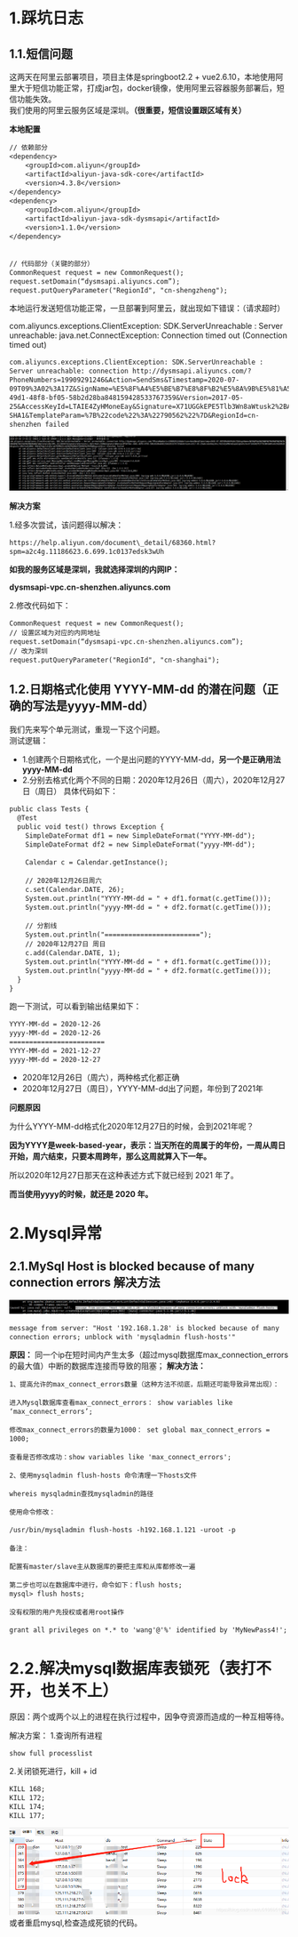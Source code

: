 # 1.踩坑日志

## 1.1.短信问题

这两天在阿里云部署项目，项目主体是springboot2.2 + vue2.6.10，本地使用阿里大于短信功能正常，打成jar包，docker镜像，使用阿里云容器服务部署后，短信功能失效。  
我们使用的阿里云服务区域是深圳。**（很重要，短信设置跟区域有关）**

**本地配置**

```
// 依赖部分
<dependency>
    <groupId>com.aliyun</groupId>
    <artifactId>aliyun-java-sdk-core</artifactId>
    <version>4.3.8</version>
</dependency>
<dependency>
    <groupId>com.aliyun</groupId>
    <artifactId>aliyun-java-sdk-dysmsapi</artifactId>
    <version>1.1.0</version>
</dependency>


// 代码部分（关键的部分）
CommonRequest request = new CommonRequest();
request.setDomain(“dysmsapi.aliyuncs.com”);
request.putQueryParameter("RegionId", "cn-shengzheng");
```

本地运行发送短信功能正常，一旦部署到阿里云，就出现如下错误：（请求超时）

com.aliyuncs.exceptions.ClientException: SDK.ServerUnreachable : Server unreachable: java.net.ConnectException: Connection timed out \(Connection timed out\)

```
com.aliyuncs.exceptions.ClientException: SDK.ServerUnreachable : Server unreachable: connection http://dysmsapi.aliyuncs.com/?PhoneNumbers=19909291246&Action=SendSms&Timestamp=2020-07-09T09%3A02%3A17Z&SignName=%E5%8F%A4%E5%BE%B7%E8%8F%B2%E5%8A%9B%E5%81%A5%E8%BA%AB&TemplateCode=SMS_161380087&SignatureVersion=1.0&Format=JSON&SignatureNonce=df5d70ec-49d1-48f8-bf05-58b2d28ba848159428533767359&Version=2017-05-25&AccessKeyId=LTAIE4ZyHMoneEay&Signature=X71UGGkEPE5Tlb3Wn8aWtusk2%2BA%3D&SignatureMethod=HMAC-SHA1&TemplateParam=%7B%22code%22%3A%22790562%22%7D&RegionId=cn-shenzhen failed
```

![](/static/image/微信截图_20200709172936.png)

**解决方案**

1.经多次尝试，该问题得以解决：

```
https://help.aliyun.com/document\_detail/68360.html?spm=a2c4g.11186623.6.699.1c0137edsk3wUh
```

**如我的服务区域是深圳，我就选择深圳的内网IP：**

**dysmsapi-vpc.cn-shenzhen.aliyuncs.com**

2.修改代码如下：

```
CommonRequest request = new CommonRequest();
// 设置区域为对应的内网地址
request.setDomain(“dysmsapi-vpc.cn-shenzhen.aliyuncs.com”);
// 改为深圳
request.putQueryParameter("RegionId", "cn-shanghai");
```

## 1.2.日期格式化使用 YYYY-MM-dd 的潜在问题（正确的写法是yyyy-MM-dd）

我们先来写个单元测试，重现一下这个问题。  
测试逻辑：

* 1.创建两个日期格式化，一个是出问题的YYYY-MM-dd，**另一个是正确用法yyyy-MM-dd**
* 2.分别去格式化两个不同的日期：2020年12月26日（周六），2020年12月27日（周日）
  具体代码如下：

```
public class Tests {
  @Test 
  public void test() throws Exception { 
    SimpleDateFormat df1 = new SimpleDateFormat("YYYY-MM-dd"); 
    SimpleDateFormat df2 = new SimpleDateFormat("yyyy-MM-dd"); 

    Calendar c = Calendar.getInstance(); 

    // 2020年12月26日周六 
    c.set(Calendar.DATE, 26); 
    System.out.println("YYYY-MM-dd = " + df1.format(c.getTime())); 
    System.out.println("yyyy-MM-dd = " + df2.format(c.getTime())); 

    // 分割线 
    System.out.println("========================"); 
    // 2020年12月27日 周日 
    c.add(Calendar.DATE, 1); 
    System.out.println("YYYY-MM-dd = " + df1.format(c.getTime())); 
    System.out.println("yyyy-MM-dd = " + df2.format(c.getTime())); 
  } 
}
```

跑一下测试，可以看到输出结果如下：

```
YYYY-MM-dd = 2020-12-26 
yyyy-MM-dd = 2020-12-26 
======================== 
YYYY-MM-dd = 2021-12-27 
yyyy-MM-dd = 2020-12-27
```

* 2020年12月26日（周六），两种格式化都正确
* 2020年12月27日（周日），YYYY-MM-dd出了问题，年份到了2021年

**问题原因**

为什么YYYY-MM-dd格式化2020年12月27日的时候，会到2021年呢？

**因为YYYY是week-based-year，表示：当天所在的周属于的年份，一周从周日开始，周六结束，只要本周跨年，那么这周就算入下一年。**

所以2020年12月27日那天在这种表述方式下就已经到 2021 年了。

**而当使用yyyy的时候，就还是 2020 年。**


# 2.Mysql异常

## 2.1.MySql Host is blocked because of many connection errors 解决方法

![](/static/image/微信截图_20200706141311.png)

```
message from server: "Host '192.168.1.28' is blocked because of many connection errors; unblock with 'mysqladmin flush-hosts'"
```

**原因：**
同一个ip在短时间内产生太多（超过mysql数据库max\_connection\_errors的最大值）中断的数据库连接而导致的阻塞；
**解决方法：**

```
1、提高允许的max_connect_errors数量（这种方法不彻底，后期还可能导致异常出现）：

进入Mysql数据库查看max_connect_errors： show variables like ‘max_connect_errors’;

修改max_connect_errors的数量为1000： set global max_connect_errors = 1000;

查看是否修改成功：show variables like 'max_connect_errors';

2、使用mysqladmin flush-hosts 命令清理一下hosts文件

whereis mysqladmin查找mysqladmin的路径

使用命令修改：

/usr/bin/mysqladmin flush-hosts -h192.168.1.121 -uroot -p

备注：

配置有master/slave主从数据库的要把主库和从库都修改一遍

第二步也可以在数据库中进行，命令如下：flush hosts;
mysql> flush hosts;

没有权限的用户先授权或者用root操作

grant all privileges on *.* to 'wang'@'%' identified by 'MyNewPass4!';
```

# 2.2.解决mysql数据库表锁死（表打不开，也关不上）
原因：两个或两个以上的进程在执行过程中，因争夺资源而造成的一种互相等待。

解决方案：
1.查询所有进程


```
show full processlist
```



2.关闭锁死进行，kill + id


```
KILL 168;
KILL 172;
KILL 174;
KILL 177;
```



![](/static/image/20190627135753776.png)
或者重启mysql,检查造成死锁的代码。
